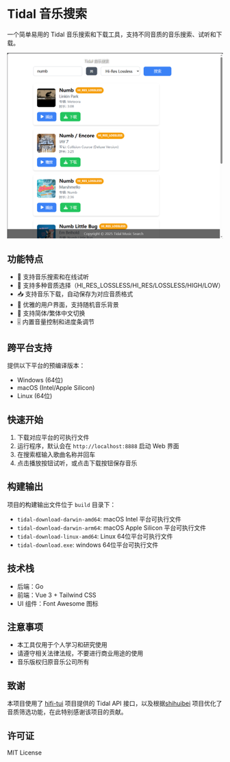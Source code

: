 # Tidal 音乐搜索

一个简单易用的 Tidal 音乐搜索和下载工具，支持不同音质的音乐搜索、试听和下载。

![应用界面](./img/2025-02-02.jpg)

## 功能特点

- 🎵 支持音乐搜索和在线试听
- 🎼 支持多种音质选择（HI_RES_LOSSLESS/HI_RES/LOSSLESS/HIGH/LOW）
- 📥 支持音乐下载，自动保存为对应音质格式
- 🎨 优雅的用户界面，支持随机音乐背景
- 🔄 支持简体/繁体中文切换
- 🎚️ 内置音量控制和进度条调节

## 跨平台支持

提供以下平台的预编译版本：

- Windows (64位)
- macOS (Intel/Apple Silicon)
- Linux (64位)

## 快速开始

1. 下载对应平台的可执行文件
2. 运行程序，默认会在 `http://localhost:8888` 启动 Web 界面
3. 在搜索框输入歌曲名称并回车
4. 点击播放按钮试听，或点击下载按钮保存音乐

## 构建输出

项目的构建输出文件位于 `build` 目录下：

- `tidal-download-darwin-amd64`: macOS Intel 平台可执行文件
- `tidal-download-darwin-arm64`: macOS Apple Silicon 平台可执行文件
- `tidal-download-linux-amd64`: Linux 64位平台可执行文件
- `tidal-download.exe`: windows 64位平台可执行文件

## 技术栈

- 后端：Go
- 前端：Vue 3 + Tailwind CSS
- UI 组件：Font Awesome 图标

## 注意事项

- 本工具仅用于个人学习和研究使用
- 请遵守相关法律法规，不要进行商业用途的使用
- 音乐版权归原音乐公司所有

## 致谢

本项目使用了 [hifi-tui](https://github.com/sachinsenal0x64/hifi-tui) 项目提供的 Tidal API 接口，以及根据[shihuibei](https://github.com/shihuibei/tidal_download) 项目优化了音质筛选功能，在此特别感谢该项目的贡献。

## 许可证

MIT License